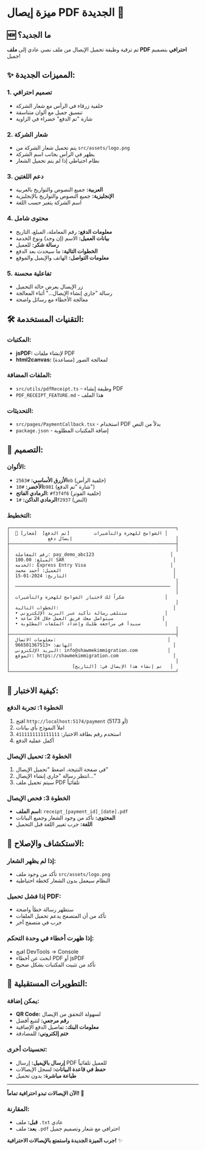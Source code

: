 # ميزة إيصال PDF الجديدة 🎉

## 🆕 ما الجديد؟

تم ترقية وظيفة تحميل الإيصال من ملف نصي عادي إلى **ملف PDF احترافي** بتصميم جميل!

## ✨ المميزات الجديدة:

### 1. **تصميم احترافي**
- خلفية زرقاء في الرأس مع شعار الشركة
- تنسيق جميل مع ألوان متناسقة
- شارة "تم الدفع" خضراء في الزاوية

### 2. **شعار الشركة**
- يتم تحميل شعار الشركة من `src/assets/logo.png`
- يظهر في الرأس بجانب اسم الشركة
- نظام احتياطي إذا لم يتم تحميل الشعار

### 3. **دعم اللغتين**
- **العربية:** جميع النصوص والتواريخ بالعربية
- **الإنجليزية:** جميع النصوص والتواريخ بالإنجليزية
- اسم الشركة يتغير حسب اللغة

### 4. **محتوى شامل**
- **معلومات الدفع:** رقم المعاملة، المبلغ، التاريخ
- **بيانات العميل:** الاسم (إن وجد) ونوع الخدمة
- **رسالة شكر:** للعميل
- **الخطوات التالية:** ما سيحدث بعد الدفع
- **معلومات التواصل:** الهاتف والإيميل والموقع

### 5. **تفاعلية محسنة**
- زر الإيصال يعرض حالة التحميل
- رسالة "جاري إنشاء الإيصال..." أثناء المعالجة
- معالجة الأخطاء مع رسائل واضحة

## 🛠️ التقنيات المستخدمة:

### المكتبات:
- **jsPDF:** لإنشاء ملفات PDF
- **html2canvas:** لمعالجة الصور (مساعدة)

### الملفات المضافة:
- `src/utils/pdfReceipt.ts` - وظيفة إنشاء PDF
- `PDF_RECEIPT_FEATURE.md` - هذا الملف

### التحديثات:
- `src/pages/PaymentCallback.tsx` - استخدام PDF بدلاً من النص
- `package.json` - إضافة المكتبات المطلوبة

## 🎨 التصميم:

### الألوان:
- **الأزرق الأساسي:** `#2563eb` (خلفية الرأس)
- **الأخضر:** `#10b981` (شارة "تم الدفع")
- **الرمادي الفاتح:** `#f3f4f6` (خلفية الفوتر)
- **الرمادي الداكن:** `#1f2937` (النص)

### التخطيط:
```
┌─────────────────────────────────────────────────────────────┐
│  🏢 [شعار]  الشوامخ للهجرة والتأشيرات         [تم الدفع] │
│              إيصال دفع                                      │
├─────────────────────────────────────────────────────────────┤
│                                                             │
│  رقم المعاملة: pay_demo_abc123                            │
│  المبلغ: 100.00 SAR                                        │
│  الخدمة: Express Entry Visa                               │
│  العميل: أحمد محمد                                         │
│  التاريخ: 2024-01-15                                       │
│                                                             │
│  ─────────────────────────────────────────────────────────  │
│                                                             │
│  شكراً لك لاختيار الشوامخ للهجرة والتأشيرات               │
│                                                             │
│  الخطوات التالية:                                          │
│  • ستتلقى رسالة تأكيد عبر البريد الإلكتروني              │
│  • سيتواصل معك فريق العمل خلال 24 ساعة                  │
│  • سنبدأ في مراجعة طلبك وإعداد الملفات المطلوبة         │
│                                                             │
├─────────────────────────────────────────────────────────────┤
│  معلومات الاتصال:                                         │
│  الهاتف: +966501367513                                     │
│  البريد الإلكتروني: info@shawmekimmigration.com           │
│  الموقع: https://shawmekimmigration.com                    │
│                                                             │
│                       تم إنشاء هذا الإيصال في: [التاريخ]   │
└─────────────────────────────────────────────────────────────┘
```

## 🧪 كيفية الاختبار:

### الخطوة 1: تجربة الدفع
1. افتح `http://localhost:5174/payment` (أو 5173)
2. املأ النموذج بأي بيانات
3. استخدم رقم بطاقة الاختبار: `4111111111111111`
4. أكمل عملية الدفع

### الخطوة 2: تحميل الإيصال
1. في صفحة النتيجة، اضغط "تحميل الإيصال"
2. انتظر رسالة "جاري إنشاء الإيصال..."
3. سيتم تحميل ملف PDF تلقائياً

### الخطوة 3: فحص الإيصال
- **اسم الملف:** `receipt_[payment_id]_[date].pdf`
- **المحتوى:** تأكد من وجود الشعار وجميع البيانات
- **اللغة:** جرب تغيير اللغة قبل التحميل

## 🔧 الاستكشاف والإصلاح:

### إذا لم يظهر الشعار:
- تأكد من وجود ملف `src/assets/logo.png`
- النظام سيعمل بدون الشعار كخطة احتياطية

### إذا فشل تحميل PDF:
- ستظهر رسالة خطأ واضحة
- تأكد من أن المتصفح يدعم تحميل الملفات
- جرب في متصفح آخر

### إذا ظهرت أخطاء في وحدة التحكم:
- افتح DevTools → Console
- ابحث عن أخطاء PDF أو jsPDF
- تأكد من تثبيت المكتبات بشكل صحيح

## 🚀 التطويرات المستقبلية:

### يمكن إضافة:
- **QR Code:** لسهولة التحقق من الإيصال
- **رقم مرجعي:** لتتبع أفضل
- **معلومات البنك:** تفاصيل الدفع الإضافية
- **ختم إلكتروني:** للمصادقة

### تحسينات أخرى:
- **إرسال بالإيميل:** إرسال PDF للعميل تلقائياً
- **حفظ في قاعدة البيانات:** لسجل الإيصالات
- **طباعة مباشرة:** بدون تحميل

---

**الآن الإيصالات تبدو احترافية تماماً! 🎉**

### المقارنة:
- **قبل:** ملف `.txt` عادي
- **بعد:** ملف `.pdf` احترافي مع شعار وتصميم جميل

**جرب الميزة الجديدة واستمتع بالإيصالات الاحترافية!** ✨ 